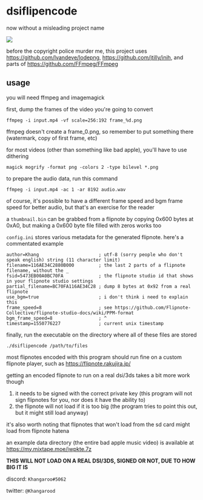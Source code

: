 # dsiflipencode
now without a misleading project name

![](https://i.imgur.com/tLniSoC.png)

before the copyright police murder me, this project uses https://github.com/lvandeve/lodepng, https://github.com/jtilly/inih, and parts of https://github.com/FFmpeg/FFmpeg

## usage
you will need ffmpeg and imagemagick


first, dump the frames of the video you're going to convert
```
ffmpeg -i input.mp4 -vf scale=256:192 frame_%d.png
```
ffmpeg doesn't create a frame_0.png, so remember to put something there (watermark, copy of first frame, etc)

for most videos (other than something like bad apple), you'll have to use dithering
```
magick mogrify -format png -colors 2 -type bilevel *.png
```
to prepare the audio data, run this command
```
ffmpeg -i input.mp4 -ac 1 -ar 8192 audio.wav
```
of course, it's possible to have a different frame speed and bgm frame speed for better audio, but that's an exercise for the reader

a `thumbnail.bin` can be grabbed from a flipnote by copying 0x600 bytes at 0xA0, but making a 0x600 byte file filled with zeros works too

`config.ini` stores various metadata for the generated flipnote. here's a commentated example
```
author=Khang                      ; utf-8 (sorry people who don't speak english) string (11 character limit)
filename=116AE34C2880B000         ; the last 2 parts of a flipnote filename, without the _
fsid=5473EB00A0BC70FA             ; the flipnote studio id that shows in your flipnote studio settings
partial_filename=BC70FA116AE34C28 ; dump 8 bytes at 0x92 from a real flipnote
use_bgm=true                      ; i don't think i need to explain this
frame_speed=8                     ; see https://github.com/Flipnote-Collective/flipnote-studio-docs/wiki/PPM-format
bgm_frame_speed=8                 ; ^
timestamp=1550776227              ; current unix timestamp
```
finally, run the executable on the directory where all of these files are stored
```
./dsiflipencode /path/to/files
```
most flipnotes encoded with this program should run fine on a custom flipnote player, such as https://flipnote.rakujira.jp/

getting an encoded flipnote to run on a real dsi/3ds takes a bit more work though

1. it needs to be signed with the correct private key (this program will not sign flipnotes for you, nor does it have the ability to)
2. the flipnote will not load if it is too big (the program tries to point this out, but it might still load anyway)

it's also worth noting that flipnotes that won't load from the sd card might load from flipnote hatena

an example data directory (the entire bad apple music video) is available at https://my.mixtape.moe/jwpkte.7z

**THIS WILL NOT LOAD ON A REAL DSI/3DS, SIGNED OR NOT, DUE TO HOW BIG IT IS**


discord: `Khangaroo#5062`

twitter: `@Khangarood`
